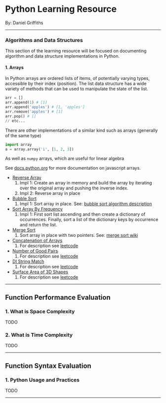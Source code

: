 # Python Learning Resource

By: Daniel Griffiths

---

### Algorithms and Data Structures

This section of the learning resource will be focused on documenting algorithm and data structure implementations in Python.

#### 1. Arrays

In Python arrays are ordered lists of items, of potentially varying types, accessible by their index (position). The list data structure has a wide variety of methods that can be used to manipulate the state of the list.

```python
arr = []
arr.append(1) # [1]
arr.append('apples') # [1, 'apples']
arr.remove('apples') # [1]
arr.pop() # []
// etc...
```
There are other implementations of a similar kind such as arrays (generally of the same type)
```python
import array
a = array.array('i', [1, 2, 3])
```
As well as `numpy` arrays, which are useful for linear algebra

See [docs.python.org](https://docs.python.org/3/tutorial/datastructures.html) for more documentation on javascript arrays.

-   [Reverse Array](./algorithms/reverse_array.py)
    1. Impl 1: Create an array in memory and build the array by iterating over the original array and pushing the inverse index.
    2. Impl 2: Reverse array in place
-   [Bubble Sort](./algorithms/bubble_sort.py)
    1. Impl 1: Sort array in place. See: [bubble sort algorithm description](https://www.geeksforgeeks.org/bubble-sort/)
-   [Sort Array By Frequency](./algorithms/sort_array_by_frequency.py)
    1. Impl 1: First sort list ascending and then create a dictionary of occurrences. Finally, sort a list of the dictionary keys by occurrence and return the list.
-   [Merge Sort](./algorithms/merge_sort.py)
    1. Sort array in place with two pointers. See: [merge sort wiki](https://en.wikipedia.org/wiki/Merge_sort)
-   [Concatenation of Arrays](./algorithms/concatenation_of_arrays.py)
    1. For description see [leetcode](https://leetcode.com/problems/concatenation-of-array/description/)
-   [Number of Good Pairs](./algorithms/concatenation_of_arrays.py)
    1. For description see [leetcode](https://leetcode.com/problems/number-of-good-pairs/description/)
-   [DI String Match](./algorithms/di_string_match.py)
    1. For description see [leetcode](https://leetcode.com/problems/di-string-match/description/)
-   [Surface Area of 3D Shapes](./algorithms/surface_area_of_3d_shapes.py)
    1. For description see [leetcode](https://leetcode.com/problems/surface-area-of-3d-shapes/description/)

---

## Function Performance Evaluation

### 1. What is Space Complexity

TODO

### 2. What is Time Complexity

TODO

---

## Function Syntax Evaluation

### 1. Python Usage and Practices

TODO

---